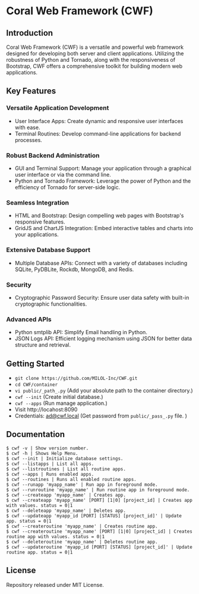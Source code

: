 # Coral Web Framework (CWF)

## Introduction
Coral Web Framework (CWF) is a versatile and powerful web framework designed for developing both server and client applications. Utilizing the robustness of Python and Tornado, along with the responsiveness of Bootstrap, CWF offers a comprehensive toolkit for building modern web applications.

## Key Features

### Versatile Application Development
* User Interface Apps: Create dynamic and responsive user interfaces with ease.
* Terminal Routines: Develop command-line applications for backend processes.

### Robust Backend Administration
* GUI and Terminal Support: Manage your application through a graphical user interface or via the command line.
* Python and Tornado Framework: Leverage the power of Python and the efficiency of Tornado for server-side logic.

### Seamless Integration
* HTML and Bootstrap: Design compelling web pages with Bootstrap's responsive features.
* GridJS and ChartJS Integration: Embed interactive tables and charts into your applications.
  
### Extensive Database Support
* Multiple Database APIs: Connect with a variety of databases including SQLite, PyDBLite, Rockdb, MongoDB, and Redis.

### Security
* Cryptographic Password Security: Ensure user data safety with built-in cryptographic functionalities.

### Advanced APIs
* Python smtplib API: Simplify Email handling in Python.
* JSON Logs API: Efficient logging mechanism using JSON for better data structure and retrieval.

## Getting Started
* `git clone https://github.com/MILOL-Inc/CWF.git`
* `cd CWF/container`
* `vi public/_path_.py` (Add your absolute path to the container directory.)
* `cwf --init` (Create initial database.)
* `cwf --apps` (Run manage application.)
* Visit http://locahost:8090
* Credentials: ad@cwf.local (Get password from `public/_pass_.py` file. )

## Documentation
```
$ cwf -v | Show version number.
$ cwf -h | Shows Help Menu.
$ cwf --init | Initialize database settings.
$ cwf --listapps | List all apps.
$ cwf --listroutines | List all routine apps.
$ cwf --apps | Runs enabled apps.
$ cwf --routines | Runs all enabled routine apps.
$ cwf --runapp 'myapp_name' | Run app in foreground mode.
$ cwf --runroutine 'myapp_name' | Run routine app in foreground mode.
$ cwf --createapp 'myapp_name' | Creates app.
$ cwf --createapp 'myapp_name' [PORT] [1|0] [project_id] | Creates app with values. status = 0|1
$ cwf --deleteapp 'myapp_name' | Deletes app.
$ cwf --updateapp 'myapp_id [PORT] [STATUS] [project_id]' | Update app. status = 0|1
$ cwf --createroutine 'myapp_name' | Creates routine app.
$ cwf --createroutine 'myapp_name' [PORT] [1|0] [project_id] | Creates routine app with values. status = 0|1
$ cwf --deleteroutine 'myapp_name' | Deletes routine app.
$ cwf --updateroutine 'myapp_id [PORT] [STATUS] [project_id]' | Update routine app. status = 0|1
```

## License
Repository released under MIT License.
